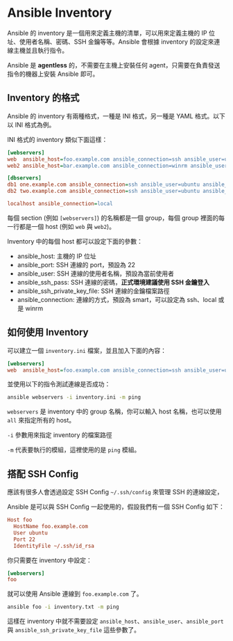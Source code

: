 # Ansible Inventory

Ansible 的 inventory 是一個用來定義主機的清單，可以用來定義主機的 IP 位址、使用者名稱、密碼、SSH 金鑰等等。Ansible 會根據 inventory 的設定來連線主機並且執行指令。

Ansible 是 **agentless** 的，不需要在主機上安裝任何 agent，只需要在負責發送指令的機器上安裝 Ansible 即可。

## Inventory 的格式

Ansible 的 inventory 有兩種格式，一種是 INI 格式，另一種是 YAML 格式。以下以 INI 格式為例。

INI 格式的 inventory 類似下面這樣：

```ini
[webservers]
web  ansible_host=foo.example.com ansible_connection=ssh ansible_user=ubuntu ansible_password=ubuntu
web2 ansible_host=bar.example.com ansible_connection=winrm ansible_user=win ansible_password=win

[dbservers]
db1 one.example.com ansible_connection=ssh ansible_user=ubuntu ansible_password=ubuntu
db2 two.example.com ansible_connection=ssh ansible_user=ubuntu ansible_password=ubuntu

localhost ansible_connection=local
```

每個 section (例如 `[webservers]`) 的名稱都是一個 group，每個 group 裡面的每一行都是一個 host (例如 `web` 與 `web2`)。

Inventory 中的每個 host 都可以設定下面的參數：

- ansible_host: 主機的 IP 位址
- ansible_port: SSH 連線的 port，預設為 22
- ansible_user: SSH 連線的使用者名稱，預設為當前使用者
- ansible_ssh_pass: SSH 連線的密碼，**正式環境建議使用 SSH 金鑰登入**
- ansible_ssh_private_key_file: SSH 連線的金鑰檔案路徑
- ansible_connection: 連線的方式，預設為 smart，可以設定為 ssh、local 或是 winrm

## 如何使用 Inventory

可以建立一個 `inventory.ini` 檔案，並且加入下面的內容：

```ini
[webservers]
web  ansible_host=foo.example.com ansible_connection=ssh ansible_user=ubuntu ansible_password=ubuntu
```

並使用以下的指令測試連線是否成功：

```bash
ansible webservers -i inventory.ini -m ping
```

`webservers` 是 inventory 中的 group 名稱，你可以輸入 host 名稱，也可以使用 `all` 來指定所有的 host。

`-i` 參數用來指定 inventory 的檔案路徑

`-m` 代表要執行的模組，這裡使用的是 `ping` 模組。

## 搭配 SSH Config

應該有很多人會透過設定 SSH Config `~/.ssh/config` 來管理 SSH 的連線設定，

Ansible 是可以與 SSH Config 一起使用的，假設我們有一個 SSH Config 如下：

```ini
Host foo
  HostName foo.example.com
  User ubuntu
  Port 22
  IdentityFile ~/.ssh/id_rsa
```

你只需要在 inventory 中設定：

```ini
[webservers]
foo
```

就可以使用 Ansible 連線到 `foo.example.com` 了。

```bash
ansible foo -i inventory.txt -m ping
```

這樣在 inventory 中就不需要設定 `ansible_host`、`ansible_user`、`ansible_port` 與 `ansible_ssh_private_key_file` 這些參數了。

